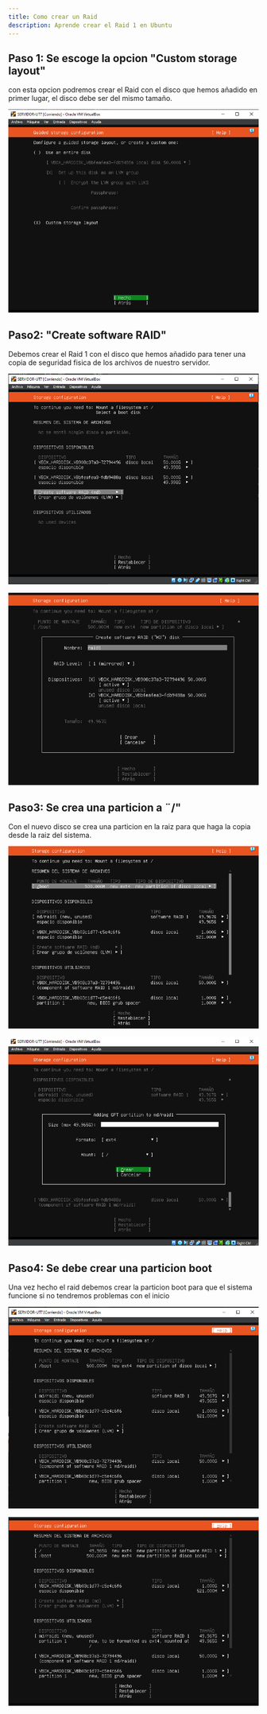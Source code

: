 ```yaml
---
title: Como crear un Raid
description: Aprende crear el Raid 1 en Ubuntu
---
```


## Paso 1: Se escoge la opcion "Custom storage layout"
con esta opcion podremos crear el Raid con el disco que hemos añadido en primer lugar, el disco debe ser del mismo tamaño.

![img](../../../assets/crearRaid.png)

## Paso2: "Create software RAID"
Debemos crear el Raid 1 con el disco que hemos añadido para tener una copia de seguridad fisica de los archivos de nuestro servidor.

![img](../../../assets/crearRaid2.png)

![img](../../../assets/crearRaid3.png)

## Paso3: Se crea una particion a ¨/" 
Con el nuevo disco se crea una particion en la raiz para que haga la copia desde la raiz del sistema.

![img](../../../assets/crearRaid4.png)

![img](../../../assets/crearRaid5.png)

## Paso4: Se debe crear una particion boot
Una vez hecho el raid debemos crear la particion boot para que el sistema funcione si no tendremos problemas con el inicio

![img](../../../assets/crearRaid6.png)

![img](../../../assets/crearRaid7.png)